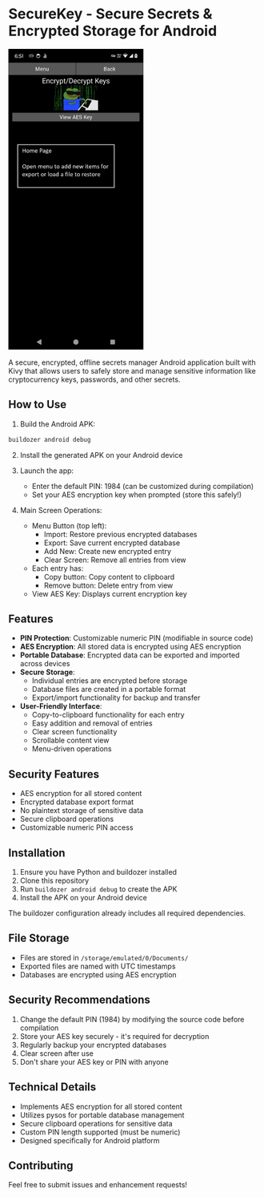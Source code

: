 # SecureKey - Secure Secrets &amp; Encrypted Storage for Android

<img src="https://github.com/RetributionByRevenue/SecureKey/blob/main/screenshots/Screenshot_20250107-185105.png?raw=true" height="600" >

A secure, encrypted, offline secrets manager Android application built with Kivy that allows users to safely store and manage sensitive information like cryptocurrency keys, passwords, and other secrets.

## How to Use

1. Build the Android APK:
```bash
buildozer android debug
```

2. Install the generated APK on your Android device

3. Launch the app:
   - Enter the default PIN: 1984 (can be customized during compilation)
   - Set your AES encryption key when prompted (store this safely!)

4. Main Screen Operations:
   - Menu Button (top left):
     - Import: Restore previous encrypted databases
     - Export: Save current encrypted database
     - Add New: Create new encrypted entry
     - Clear Screen: Remove all entries from view
   - Each entry has:
     - Copy button: Copy content to clipboard
     - Remove button: Delete entry from view
   - View AES Key: Displays current encryption key

## Features

- **PIN Protection**: Customizable numeric PIN (modifiable in source code)
- **AES Encryption**: All stored data is encrypted using AES encryption
- **Portable Database**: Encrypted data can be exported and imported across devices
- **Secure Storage**: 
  - Individual entries are encrypted before storage
  - Database files are created in a portable format
  - Export/import functionality for backup and transfer
- **User-Friendly Interface**:
  - Copy-to-clipboard functionality for each entry
  - Easy addition and removal of entries
  - Clear screen functionality
  - Scrollable content view
  - Menu-driven operations

## Security Features

- AES encryption for all stored content
- Encrypted database export format
- No plaintext storage of sensitive data
- Secure clipboard operations
- Customizable numeric PIN access

## Installation

1. Ensure you have Python and buildozer installed
2. Clone this repository
3. Run `buildozer android debug` to create the APK
4. Install the APK on your Android device

The buildozer configuration already includes all required dependencies.

## File Storage

- Files are stored in `/storage/emulated/0/Documents/`
- Exported files are named with UTC timestamps
- Databases are encrypted using AES encryption

## Security Recommendations

1. Change the default PIN (1984) by modifying the source code before compilation
2. Store your AES key securely - it's required for decryption
3. Regularly backup your encrypted databases
4. Clear screen after use
5. Don't share your AES key or PIN with anyone

## Technical Details

- Implements AES encryption for all stored content
- Utilizes pysos for portable database management
- Secure clipboard operations for sensitive data
- Custom PIN length supported (must be numeric)
- Designed specifically for Android platform

## Contributing

Feel free to submit issues and enhancement requests!
